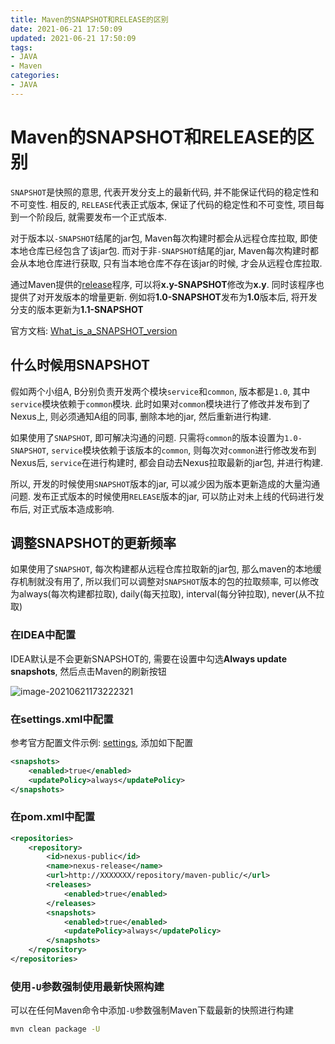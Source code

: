 ```yaml
---
title: Maven的SNAPSHOT和RELEASE的区别
date: 2021-06-21 17:50:09
updated: 2021-06-21 17:50:09
tags:
- JAVA
- Maven
categories:
- JAVA
---
```


# Maven的SNAPSHOT和RELEASE的区别

`SNAPSHOT`是快照的意思, 代表开发分支上的最新代码, 并不能保证代码的稳定性和不可变性. 相反的, `RELEASE`代表正式版本, 保证了代码的稳定性和不可变性, 项目每到一个阶段后, 就需要发布一个正式版本.

对于版本以`-SNAPSHOT`结尾的jar包, Maven每次构建时都会从远程仓库拉取, 即使本地仓库已经包含了该jar包. 而对于非`-SNAPSHOT`结尾的jar, Maven每次构建时都会从本地仓库进行获取, 只有当本地仓库不存在该jar的时候, 才会从远程仓库拉取.

通过Maven提供的[release](https://maven.apache.org/maven-release/maven-release-plugin/)程序, 可以将**x.y-SNAPSHOT**修改为**x.y**. 同时该程序也提供了对开发版本的增量更新. 例如将**1.0-SNAPSHOT**发布为**1.0**版本后, 将开发分支的版本更新为**1.1-SNAPSHOT**

官方文档: [What_is_a_SNAPSHOT_version](https://maven.apache.org/guides/getting-started/index.html#What_is_a_SNAPSHOT_version)

## 什么时候用SNAPSHOT

假如两个小组A, B分别负责开发两个模块`service`和`common`, 版本都是`1.0`, 其中`service`模块依赖于`common`模块. 此时如果对`common`模块进行了修改并发布到了Nexus上, 则必须通知A组的同事, 删除本地的jar, 然后重新进行构建.

如果使用了`SNAPSHOT`, 即可解决沟通的问题. 只需将`common`的版本设置为`1.0-SNAPSHOT`, `service`模块依赖于该版本的`common`, 则每次对`common`进行修改发布到Nexus后, `service`在进行构建时, 都会自动去Nexus拉取最新的jar包, 并进行构建.

所以, 开发的时候使用`SNAPSHOT`版本的jar, 可以减少因为版本更新造成的大量沟通问题. 发布正式版本的时候使用`RELEASE`版本的jar, 可以防止对未上线的代码进行发布后, 对正式版本造成影响.

## 调整SNAPSHOT的更新频率

如果使用了`SNAPSHOT`, 每次构建都从远程仓库拉取新的jar包, 那么maven的本地缓存机制就没有用了, 所以我们可以调整对`SNAPSHOT`版本的包的拉取频率, 可以修改为always(每次构建都拉取), daily(每天拉取), interval(每分钟拉取), never(从不拉取)

### 在IDEA中配置

IDEA默认是不会更新SNAPSHOT的, 需要在设置中勾选**Always update snapshots**, 然后点击Maven的刷新按钮

![image-20210621173222321](https://gitee.com/swang-harbin/pic-bed/raw/master/images/2021/20210621173222.png)

### 在settings.xml中配置

参考官方配置文件示例: [settings](http://maven.apache.org/ref/3.8.1/maven-settings/settings.html), 添加如下配置

```xml
<snapshots>
    <enabled>true</enabled>
    <updatePolicy>always</updatePolicy>
</snapshots>
```

### 在pom.xml中配置

```xml
<repositories>
    <repository>
        <id>nexus-public</id>
        <name>nexus-release</name>
        <url>http://XXXXXXX/repository/maven-public/</url>
        <releases>
            <enabled>true</enabled>
        </releases>
        <snapshots>
            <enabled>true</enabled>
            <updatePolicy>always</updatePolicy>
        </snapshots>
    </repository>
</repositories>
```

### 使用`-U`参数强制使用最新快照构建

可以在任何Maven命令中添加`-U`参数强制Maven下载最新的快照进行构建

```bash
mvn clean package -U
```